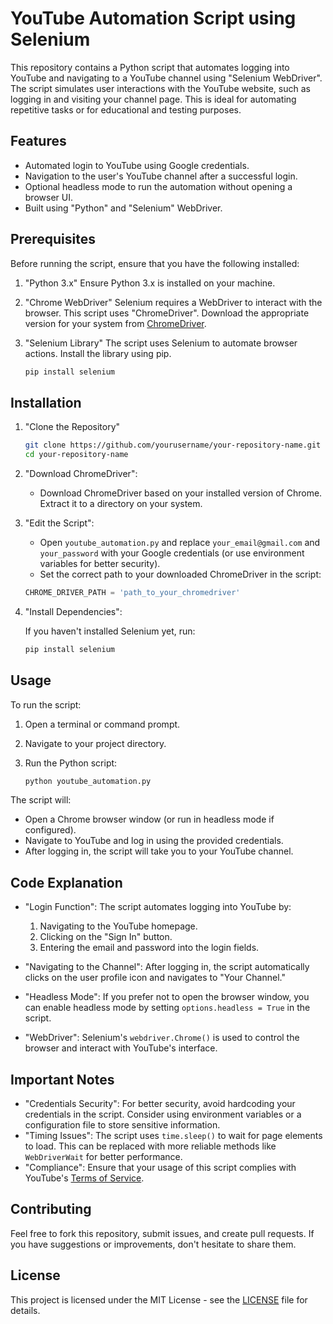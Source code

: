 # YouTube Automation Script using Selenium

This repository contains a Python script that automates logging into YouTube and navigating to a YouTube channel using "Selenium WebDriver". The script simulates user interactions with the YouTube website, such as logging in and visiting your channel page. This is ideal for automating repetitive tasks or for educational and testing purposes.

## Features

- Automated login to YouTube using Google credentials.
- Navigation to the user's YouTube channel after a successful login.
- Optional headless mode to run the automation without opening a browser UI.
- Built using "Python" and "Selenium" WebDriver.

## Prerequisites

Before running the script, ensure that you have the following installed:

1. "Python 3.x" Ensure Python 3.x is installed on your machine.
2. "Chrome WebDriver" Selenium requires a WebDriver to interact with the browser. This script uses "ChromeDriver". Download the appropriate version for your system from [ChromeDriver](https://sites.google.com/a/chromium.org/chromedriver/).
3. "Selenium Library" The script uses Selenium to automate browser actions. Install the library using pip.

    ```bash
    pip install selenium
    ```

## Installation

1. "Clone the Repository"

    ```bash
    git clone https://github.com/yourusername/your-repository-name.git
    cd your-repository-name
    ```

2. "Download ChromeDriver":
   - Download ChromeDriver based on your installed version of Chrome. Extract it to a directory on your system.

3. "Edit the Script":
    - Open `youtube_automation.py` and replace `your_email@gmail.com` and `your_password` with your Google credentials (or use environment variables for better security).
    - Set the correct path to your downloaded ChromeDriver in the script:

    ```python
    CHROME_DRIVER_PATH = 'path_to_your_chromedriver'
    ```

4. "Install Dependencies":

    If you haven't installed Selenium yet, run:

    ```bash
    pip install selenium
    ```

## Usage

To run the script:

1. Open a terminal or command prompt.
2. Navigate to your project directory.
3. Run the Python script:

    ```bash
    python youtube_automation.py
    ```

The script will:
- Open a Chrome browser window (or run in headless mode if configured).
- Navigate to YouTube and log in using the provided credentials.
- After logging in, the script will take you to your YouTube channel.

## Code Explanation

- "Login Function": The script automates logging into YouTube by:
  1. Navigating to the YouTube homepage.
  2. Clicking on the "Sign In" button.
  3. Entering the email and password into the login fields.

- "Navigating to the Channel": After logging in, the script automatically clicks on the user profile icon and navigates to "Your Channel."

- "Headless Mode": If you prefer not to open the browser window, you can enable headless mode by setting `options.headless = True` in the script.

- "WebDriver": Selenium's `webdriver.Chrome()` is used to control the browser and interact with YouTube's interface.

## Important Notes

- "Credentials Security": For better security, avoid hardcoding your credentials in the script. Consider using environment variables or a configuration file to store sensitive information.
- "Timing Issues": The script uses `time.sleep()` to wait for page elements to load. This can be replaced with more reliable methods like `WebDriverWait` for better performance.
- "Compliance": Ensure that your usage of this script complies with YouTube's [Terms of Service](https://www.youtube.com/t/terms).

## Contributing

Feel free to fork this repository, submit issues, and create pull requests. If you have suggestions or improvements, don't hesitate to share them.

## License

This project is licensed under the MIT License - see the [LICENSE](LICENSE) file for details.

